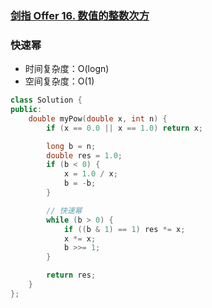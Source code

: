 ### [剑指 Offer 16. 数值的整数次方](https://leetcode-cn.com/problems/shu-zhi-de-zheng-shu-ci-fang-lcof/)

### 快速幂

- 时间复杂度：O(logn)
- 空间复杂度：O(1)

```c++
class Solution {
public:
    double myPow(double x, int n) {
        if (x == 0.0 || x == 1.0) return x;

        long b = n;
        double res = 1.0;
        if (b < 0) {
            x = 1.0 / x;
            b = -b;
        }

        // 快速幂
        while (b > 0) {
            if ((b & 1) == 1) res *= x;
            x *= x;
            b >>= 1;
        }

        return res;
    }
};
```
